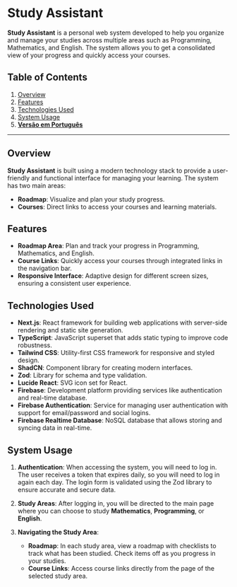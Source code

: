 # Study Assistant

**Study Assistant** is a personal web system developed to help you organize and manage your studies across multiple areas such as Programming, Mathematics, and English. The system allows you to get a consolidated view of your progress and quickly access your courses.

## Table of Contents

1. [Overview](#overview)
2. [Features](#features)
3. [Technologies Used](#technologies-used)
4. [System Usage](#system-usage)
5. **[Versão em Português](README.md)**

---

## Overview

**Study Assistant** is built using a modern technology stack to provide a user-friendly and functional interface for managing your learning. The system has two main areas:

- **Roadmap**: Visualize and plan your study progress.
- **Courses**: Direct links to access your courses and learning materials.

## Features

- **Roadmap Area**: Plan and track your progress in Programming, Mathematics, and English.
- **Course Links**: Quickly access your courses through integrated links in the navigation bar.
- **Responsive Interface**: Adaptive design for different screen sizes, ensuring a consistent user experience.

## Technologies Used

- **Next.js**: React framework for building web applications with server-side rendering and static site generation.
- **TypeScript**: JavaScript superset that adds static typing to improve code robustness.
- **Tailwind CSS**: Utility-first CSS framework for responsive and styled design.
- **ShadCN**: Component library for creating modern interfaces.
- **Zod**: Library for schema and type validation.
- **Lucide React**: SVG icon set for React.
- **Firebase**: Development platform providing services like authentication and real-time database.
- **Firebase Authentication**: Service for managing user authentication with support for email/password and social logins.
- **Firebase Realtime Database**: NoSQL database that allows storing and syncing data in real-time.

## System Usage

1. **Authentication**: When accessing the system, you will need to log in. The user receives a token that expires daily, so you will need to log in again each day. The login form is validated using the Zod library to ensure accurate and secure data.

2. **Study Areas**: After logging in, you will be directed to the main page where you can choose to study **Mathematics**, **Programming**, or **English**.

3. **Navigating the Study Area**:
   - **Roadmap**: In each study area, view a roadmap with checklists to track what has been studied. Check items off as you progress in your studies.
   - **Course Links**: Access course links directly from the page of the selected study area.